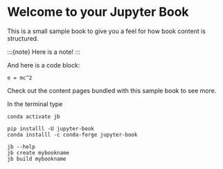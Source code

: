 # Welcome to your Jupyter Book

This is a small sample book to give you a feel for how book content is
structured.

:::{note}
Here is a note!
:::

And here is a code block:

```
e = mc^2
```

Check out the content pages bundled with this sample book to see more.


In the terminal type 

```
conda activate jb

pip installl -U jupyter-book
conda installl -c conda-forge jupyter-book

jb --help
jb create mybookname
jb build mybookname
```